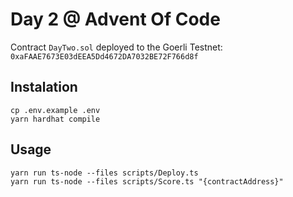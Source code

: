 # Day 2 @ Advent Of Code

Contract ```DayTwo.sol``` deployed to the Goerli Testnet:
```0xaFAAE7673E03dEEA5Dd4672DA7032BE72F766d8f```

## Instalation
```shell
cp .env.example .env
yarn hardhat compile
```

## Usage
```shell
yarn run ts-node --files scripts/Deploy.ts
yarn run ts-node --files scripts/Score.ts "{contractAddress}"
```
